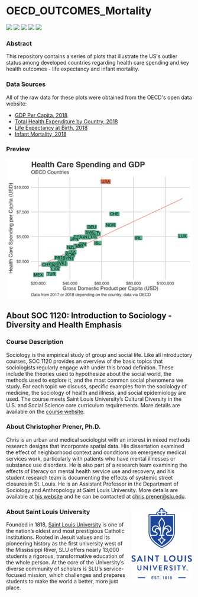 # OECD_OUTCOMES_Mortality

[![](https://img.shields.io/badge/extent-oecd-red.svg)](https://github.com/slu-soc1120/OECD_OUTCOMES_Mortality/)
[![](https://img.shields.io/badge/category-health-orange.svg)](https://github.com/slu-soc1120/OECD_OUTCOMES_Mortality/)
[![](https://img.shields.io/github/release/slu-soc1120/OECD_OUTCOMES_Mortality.svg?label=version)](https://github.com/slu-soc1120/OECD_OUTCOMES_Mortality/releases)
[![](https://img.shields.io/github/last-commit/slu-soc1120/OECD_OUTCOMES_Mortality.svg)](https://github.com/slu-soc1120/OECD_OUTCOMES_Mortality/commits/master)
[![](https://img.shields.io/github/repo-size/slu-soc1120/OECD_OUTCOMES_Mortality.svg)](https://github.com/slu-soc1120/OECD_OUTCOMES_Mortality/)

### Abstract
This repository contains a series of plots that illustrate the US's outlier status among developed countries regarding health care spending and key health outcomes - life expectancy and infant mortality.

### Data Sources
All of the raw data for these plots were obtained from the OECD's open data website:

- [GDP Per Capita, 2018](https://data.oecd.org/gdp/gross-domestic-product-gdp.htm)
- [Total Health Expenditure by Country, 2018](https://data.oecd.org/healthres/health-spending.htm)
- [Life Expectancy at Birth, 2018](https://data.oecd.org/healthstat/life-expectancy-at-birth.htm)
- [Infant Mortality, 2018](https://data.oecd.org/healthstat/infant-mortality-rates.htm)

### Preview
![](results/gdp_spend.png)

## About SOC 1120: Introduction to Sociology - Diversity and Health Emphasis
### Course Description
Sociology is the empirical study of group and social life. Like all introductory courses, SOC 1120 provides an overview of the basic topics that sociologists regularly engage with under this broad definition. These include the theories used to hypothesize about the social world, the methods used to explore it, and the most common social phenomena we study. For each topic we discuss, specific examples from the sociology of medicine, the sociology of health and illness, and social epidemiology are used. The course meets Saint Louis University’s Cultural Diversity in the U.S. and Social Science core curriculum requirements. More details are available on the [course website](https://slu-soc1120.github.io).

### About Christopher Prener, Ph.D.
Chris is an urban and medical sociologist with an interest in mixed methods research designs that incorporate spatial data. His dissertation examined the effect of neighborhood context and conditions on emergency medical services work, particularly with patients who have mental illnesses or substance use disorders. He is also part of a research team examining the effects of literacy on mental health service use and recovery, and his student research team is documenting the effects of systemic street closures in St. Louis. He is an Assistant Professor in the Department of Sociology and Anthropology at Saint Louis University. More details are available at [his website](https://chris-prener.github.io) and he can be contacted at [chris.prener@slu.edu](mailto:chris.prener@slu.edu).

### About Saint Louis University <img src="src/sluLogo.png" align="right" />
Founded in 1818, [Saint Louis University](http://wwww.slu.edu) is one of the nation’s oldest and most prestigious Catholic institutions. Rooted in Jesuit values and its pioneering history as the first university west of the Mississippi River, SLU offers nearly 13,000 students a rigorous, transformative education of the whole person. At the core of the University’s diverse community of scholars is SLU’s service-focused mission, which challenges and prepares students to make the world a better, more just place.
